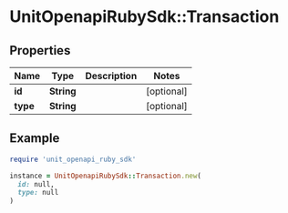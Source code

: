 # UnitOpenapiRubySdk::Transaction

## Properties

| Name | Type | Description | Notes |
| ---- | ---- | ----------- | ----- |
| **id** | **String** |  | [optional] |
| **type** | **String** |  | [optional] |

## Example

```ruby
require 'unit_openapi_ruby_sdk'

instance = UnitOpenapiRubySdk::Transaction.new(
  id: null,
  type: null
)
```

